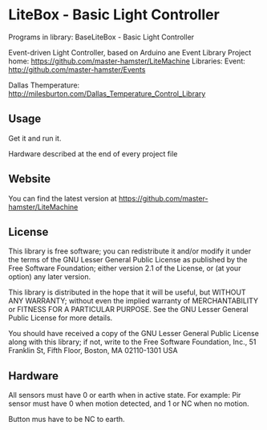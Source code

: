 LiteBox - Basic Light Controller
==========================================
Programs in library:
	BaseLiteBox - Basic Light Controller


Event-driven Light Controller, based on Arduino ane Event Library
Project home: https://github.com/master-hamster/LiteMachine
Libraries:
  Event: http://github.com/master-hamster/Events
  
  Dallas Themperature: http://milesburton.com/Dallas_Temperature_Control_Library
  
Usage
-----

Get it and run it.

Hardware described at the end of every project file 


Website
-------

You can find the latest version at
https://github.com/master-hamster/LiteMachine

License
-------

This library is free software; you can redistribute it and/or
modify it under the terms of the GNU Lesser General Public
License as published by the Free Software Foundation; either
version 2.1 of the License, or (at your option) any later version.

This library is distributed in the hope that it will be useful,
but WITHOUT ANY WARRANTY; without even the implied warranty of
MERCHANTABILITY or FITNESS FOR A PARTICULAR PURPOSE.  See the GNU
Lesser General Public License for more details.

You should have received a copy of the GNU Lesser General Public
License along with this library; if not, write to the Free Software
Foundation, Inc., 51 Franklin St, Fifth Floor, Boston, MA  02110-1301  USA

Hardware
--------

All sensors must have 0 or earth when in active state.
For example: Pir sensor must have 0 when motion detected, 
and 1 or NC when no motion.

Button mus have to be NC to earth.



